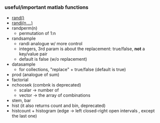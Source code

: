 ### useful/important matlab functions

- [rand()](_rand/readme.md)
- [randi(n,...)](_randi/readme.md)
- randperm(n)
  - permutation of 1:n
- randsample
  - randi analogue w/ more control
  - integers, 3rd param is about the replacement: true/false, **not** a key/value pair
  - default is false (w/o replacement)
- datasample 
  - for collections,  "replace"  + true/false (default is true)
- prod (analogue of sum)
- factorial
- nchoosek (combnk is deprecated)
  - scalar -> number of
  - vector -> the array of combinations
- stem, bar
- hist (it also returns count and bin, deprecated)
- histcount + histogram (edge -> left closed-right open intervals , except the last one)

